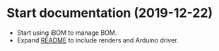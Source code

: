 # Start documentation (2019-12-22)
- Start using iBOM to manage BOM.
- Expand [README](README.md) to include renders and Arduino driver.